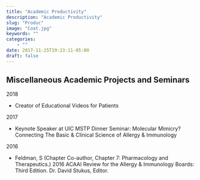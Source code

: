 ```yaml
---
title: "Academic Productivity"
description: "Academic Productivity"
slug: "Produc"
image: "Coat.jpg"
keywords: ""
categories:
    - ""
date: 2017-11-25T19:23:11-05:00
draft: false
---
```


## Miscellaneous Academic Projects and Seminars
2018
* Creator of Educational Videos for Patients

2017
* Keynote Speaker at UIC MSTP Dinner Seminar: Molecular Mimicry? Connecting The Basic & Clinical Science of Allergy & Immunology

2016
* Feldman, S (Chapter Co-author, Chapter 7: Pharmacology and Therapeutics.) 2016 ACAAI Review for the Allergy & Immunology Boards: Third Edition. Dr. David Stukus, Editor.
